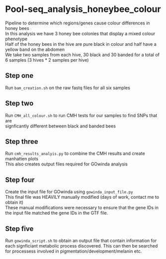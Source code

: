 # Pool-seq_analysis_honeybee_colour
Pipeline to determine which regions/genes cause colour differences in honey bees  
In this analysis we have 3 honey bee colonies that display a mixed colour phenotype  
Half of the honey bees in the hive are pure black in colour and half have a yellow band on the abdomen  
We take two samples from each hive, 30 black and 30 banded for a total of 6 samples (3 hives * 2 samples per hive)  


## Step one
Run ```bam_creation.sh``` on the raw fastq files for all six samples  

## Step two
Run ```CMH_all_colour.sh``` to run CMH tests for our samples to find SNPs that are  
signficantly different between black and banded bees  

## Step three
Run ```cmh_results_analyis.py``` to combine the CMH results and create manhatten plots  
This also creates output files required for GOwinda analysis  

## Step four
Create the input file for GOwinda using ```gowinda_input_file.py```  
This final file was HEAVILY manually modified (days of work, contact me to obtain it)  
These manual modifications were necessary to ensure that the gene IDs in the input file matched the gene IDs in the GTF file.  

## Step five
Run ```gowinda_script.sh``` to obtain an output file that contain information for each signficiant metabolic process 
discovered. This can then be searched for processess involved in pigmentation/development/melanin etc.



